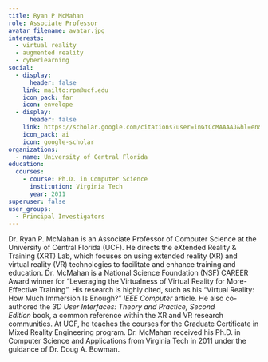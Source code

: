 ```yaml
---
title: Ryan P McMahan
role: Associate Professor
avatar_filename: avatar.jpg
interests:
  - virtual reality
  - augmented reality
  - cyberlearning
social:
  - display:
      header: false
    link: mailto:rpm@ucf.edu
    icon_pack: far
    icon: envelope
  - display:
      header: false
    link: https://scholar.google.com/citations?user=inGtCcMAAAAJ&hl=en&oi=ao
    icon_pack: ai
    icon: google-scholar
organizations:
  - name: University of Central Florida
education:
  courses:
    - course: Ph.D. in Computer Science
      institution: Virginia Tech
      year: 2011
superuser: false
user_groups:
  - Principal Investigators
---
```

Dr. Ryan P. McMahan is an Associate Professor of Computer Science at the University of Central Florida (UCF). He directs the eXtended Reality & Training (XRT) Lab, which focuses on using extended reality (XR) and virtual reality (VR) technologies to facilitate and enhance training and education. Dr. McMahan is a National Science Foundation (NSF) CAREER Award winner for “Leveraging the Virtualness of Virtual Reality for More-Effective Training”. His research is highly cited, such as his “Virtual Reality: How Much Immersion Is Enough?” *IEEE Computer* article. He also co-authored the *3D User Interfaces: Theory and Practice, Second Edition* book, a common reference within the XR and VR research communities. At UCF, he teaches the courses for the Graduate Certificate in Mixed Reality Engineering program. Dr. McMahan received his Ph.D. in Computer Science and Applications from Virginia Tech in 2011 under the guidance of Dr. Doug A. Bowman.